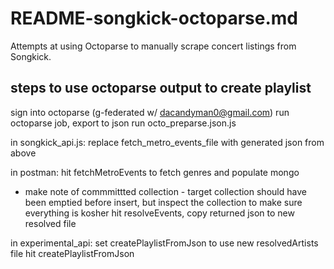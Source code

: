 # README-songkick-octoparse.md

Attempts at using Octoparse to manually scrape concert listings from Songkick.

## steps to use octoparse output to create playlist

sign into octoparse (g-federated w/ dacandyman0@gmail.com)
run octoparse job, export to json
run octo_preparse.json.js

in songkick_api.js:
replace fetch_metro_events_file with generated json from above

in postman:
hit fetchMetroEvents to fetch genres and populate mongo
- make note of commmittted collection - target collection should have been emptied before insert, but inspect the collection
to make sure everything is kosher
hit resolveEvents, copy returned json to new resolved file

in experimental_api:
set createPlaylistFromJson to use new resolvedArtists file
hit createPlaylistFromJson

